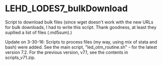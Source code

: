 LEHD_LODES7_bulkDownload
========================
Script to download bulk files (since wget doesn't work with the new URLs for bulk downloads, I had to write this script. Thank goodness, at least they supllied a list of files (.md5sum).)

Update on 3-30-16: 
Scripts to process files (my way, using mix of stata and bash) were added. See the main script, "led_otm_routine.sh" - for the latest version 7.2. For the previous version, v7.1, see the contents in scripts_v71.zip. 
